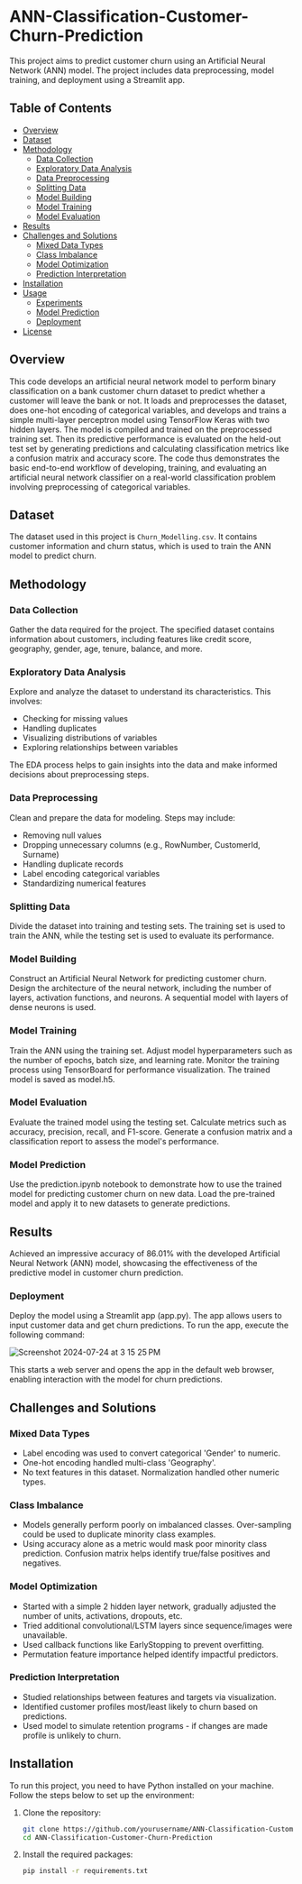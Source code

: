 # ANN-Classification-Customer-Churn-Prediction

This project aims to predict customer churn using an Artificial Neural Network (ANN) model. The project includes data preprocessing, model training, and deployment using a Streamlit app.



## Table of Contents
- [Overview](#overview)
- [Dataset](#dataset)
- [Methodology](#methodology)
  - [Data Collection](#data-collection)
  - [Exploratory Data Analysis](#exploratory-data-analysis)
  - [Data Preprocessing](#data-preprocessing)
  - [Splitting Data](#splitting-data)
  - [Model Building](#model-building)
  - [Model Training](#model-training)
  - [Model Evaluation](#model-evaluation)
- [Results](#results)
- [Challenges and Solutions](#challenges-and-solutions)
  - [Mixed Data Types](#mixed-data-types)
  - [Class Imbalance](#class-imbalance)
  - [Model Optimization](#model-optimization)
  - [Prediction Interpretation](#prediction-interpretation)
- [Installation](#installation)
- [Usage](#usage)
  - [Experiments](#experiments)
  - [Model Prediction](#model-prediction)
  - [Deployment](#deployment)
- [License](#license)

## Overview

This code develops an artificial neural network model to perform binary classification on a bank customer churn dataset to predict whether a customer will leave the bank or not. It loads and preprocesses the dataset, does one-hot encoding of categorical variables, and develops and trains a simple multi-layer perceptron model using TensorFlow Keras with two hidden layers. The model is compiled and trained on the preprocessed training set. Then its predictive performance is evaluated on the held-out test set by generating predictions and calculating classification metrics like a confusion matrix and accuracy score. The code thus demonstrates the basic end-to-end workflow of developing, training, and evaluating an artificial neural network classifier on a real-world classification problem involving preprocessing of categorical variables.

## Dataset

The dataset used in this project is `Churn_Modelling.csv`. It contains customer information and churn status, which is used to train the ANN model to predict churn.

## Methodology

### Data Collection

Gather the data required for the project. The specified dataset contains information about customers, including features like credit score, geography, gender, age, tenure, balance, and more.


### Exploratory Data Analysis

Explore and analyze the dataset to understand its characteristics. This involves:
- Checking for missing values
- Handling duplicates
- Visualizing distributions of variables
- Exploring relationships between variables

The EDA process helps to gain insights into the data and make informed decisions about preprocessing steps.

### Data Preprocessing

Clean and prepare the data for modeling. Steps may include:
- Removing null values
- Dropping unnecessary columns (e.g., RowNumber, CustomerId, Surname)
- Handling duplicate records
- Label encoding categorical variables
- Standardizing numerical features

### Splitting Data

Divide the dataset into training and testing sets. The training set is used to train the ANN, while the testing set is used to evaluate its performance.

### Model Building

Construct an Artificial Neural Network for predicting customer churn. Design the architecture of the neural network, including the number of layers, activation functions, and neurons. A sequential model with layers of dense neurons is used.

### Model Training

Train the ANN using the training set. Adjust model hyperparameters such as the number of epochs, batch size, and learning rate. Monitor the training process using TensorBoard for performance visualization. The trained model is saved as model.h5.

### Model Evaluation

Evaluate the trained model using the testing set. Calculate metrics such as accuracy, precision, recall, and F1-score. Generate a confusion matrix and a classification report to assess the model's performance.

### Model Prediction

Use the prediction.ipynb notebook to demonstrate how to use the trained model for predicting customer churn on new data. Load the pre-trained model and apply it to new datasets to generate predictions.

## Results

Achieved an impressive accuracy of 86.01% with the developed Artificial Neural Network (ANN) model, showcasing the effectiveness of the predictive model in customer churn prediction.

### Deployment
Deploy the model using a Streamlit app (app.py). The app allows users to input customer data and get churn predictions. To run the app, execute the following command:

![Screenshot 2024-07-24 at 3 15 25 PM](https://github.com/user-attachments/assets/7ea0ad55-7a9a-4f2c-94b0-f6e9cd3f2f2e)


This starts a web server and opens the app in the default web browser, enabling interaction with the model for churn predictions.

## Challenges and Solutions

### Mixed Data Types

- Label encoding was used to convert categorical 'Gender' to numeric.
- One-hot encoding handled multi-class 'Geography'.
- No text features in this dataset. Normalization handled other numeric types.

### Class Imbalance

- Models generally perform poorly on imbalanced classes. Over-sampling could be used to duplicate minority class examples.
- Using accuracy alone as a metric would mask poor minority class prediction. Confusion matrix helps identify true/false positives and negatives.

### Model Optimization

- Started with a simple 2 hidden layer network, gradually adjusted the number of units, activations, dropouts, etc.
- Tried additional convolutional/LSTM layers since sequence/images were unavailable.
- Used callback functions like EarlyStopping to prevent overfitting.
- Permutation feature importance helped identify impactful predictors.

### Prediction Interpretation

- Studied relationships between features and targets via visualization.
- Identified customer profiles most/least likely to churn based on predictions.
- Used model to simulate retention programs - if changes are made profile is unlikely to churn.

## Installation

To run this project, you need to have Python installed on your machine. Follow the steps below to set up the environment:

1. Clone the repository:
    ```sh
    git clone https://github.com/yourusername/ANN-Classification-Customer-Churn-Prediction.git
    cd ANN-Classification-Customer-Churn-Prediction
    ```

2. Install the required packages:
    ```sh
    pip install -r requirements.txt
    ```



